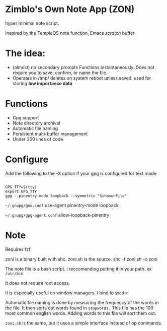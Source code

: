 # Zimblo's Own Note App (ZON)
hyper minimal note script. 

Inspired by the TempleOS note function,
Emacs *scratch* buffer


# The idea:
* (almost) no secondary prompts
 Functions instantaneously. Does not require you to save, confirm, or
 name the file.
* Operates in /tmp/ 
deletes on system reboot unless saved.
used for storing **low importance data**

# Functions
* Gpg support
* Note directory archival
* Automatic file naming
* Persistent multi-buffer management
* Under 200 lines of code

# Configure

Add the following to the -X option if your gpg is configured for text mode

``` 

GPG_TTY=$(tty)
export GPG_TTY
gpg --pinentry-mode loopback --symmetric "$chosenFile"

```

`~/.gnupg/gnu.conf`
use-agent
pinentry-mode loopback

`~/.gnupg/gpg-agent.conf`
allow-loopback-pinentry

# Note
Requires fzf

zoni is a binary built with shc. zoni.sh is the source.
shc -f zoni.sh -o zoni


The note file is a bash script. I reccomending putting it in your path. ex `/usr/bin`

It does not require root access. 

It is especially useful on window managers. I bind to `$mod+n` 

Automatic file naming is done by measuring the frequency of the words in the file. It then sorts out words found in `stopwords.` This file has the 100 most common english words. Adding words to this file will sort them out.

`zoni.sh` is the same, but it uses a simple interface instead of op commands.

